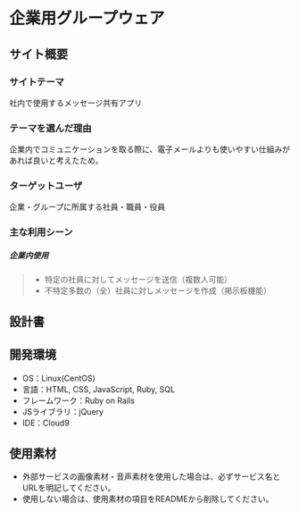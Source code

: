 # 企業用グループウェア

## サイト概要
### サイトテーマ
社内で使用するメッセージ共有アプリ

### テーマを選んだ理由
企業内でコミュニケーションを取る際に、電子メールよりも使いやすい仕組みがあれば良いと考えたため。

### ターゲットユーザ
企業・グループに所属する社員・職員・役員


### 主な利用シーン
##### 企業内使用
> - 特定の社員に対してメッセージを送信（複数人可能）
> - 不特定多数の（全）社員に対しメッセージを作成（掲示板機能）

## 設計書

## 開発環境
- OS：Linux(CentOS)
- 言語：HTML, CSS, JavaScript, Ruby, SQL
- フレームワーク：Ruby on Rails
- JSライブラリ：jQuery
- IDE：Cloud9

## 使用素材
- 外部サービスの画像素材・音声素材を使用した場合は、必ずサービス名とURLを明記してください。
- 使用しない場合は、使用素材の項目をREADMEから削除してください。